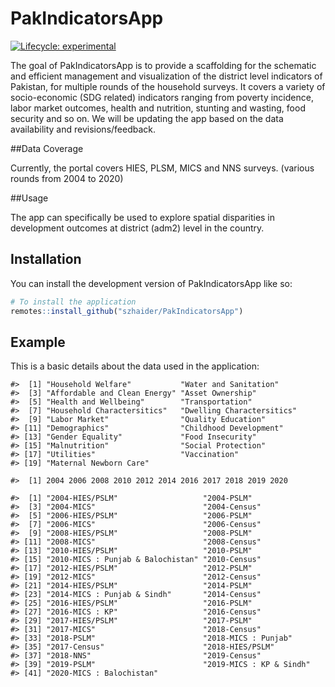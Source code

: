 
# PakIndicatorsApp

[![Lifecycle:
experimental](https://img.shields.io/badge/lifecycle-experimental-orange.svg)](https://lifecycle.r-lib.org/articles/stages.html#experimental)

The goal of PakIndicatorsApp is to provide a scaffolding for the
schematic and efficient management and visualization of the district
level indicators of Pakistan, for multiple rounds of the household
surveys. It covers a variety of socio-economic (SDG related) indicators
ranging from poverty incidence, labor market outcomes, health and
nutrition, stunting and wasting, food security and so on. We will be
updating the app based on the data availability and revisions/feedback.

##Data Coverage

Currently, the portal covers HIES, PLSM, MICS and NNS surveys. (various
rounds from 2004 to 2020)

##Usage

The app can specifically be used to explore spatial disparities in
development outcomes at district (adm2) level in the country.

## Installation

You can install the development version of PakIndicatorsApp like so:

``` r
# To install the application 
remotes::install_github("szhaider/PakIndicatorsApp")
```

## Example

This is a basic details about the data used in the application:

    #>  [1] "Household Welfare"           "Water and Sanitation"       
    #>  [3] "Affordable and Clean Energy" "Asset Ownership"            
    #>  [5] "Health and Wellbeing"        "Transportation"             
    #>  [7] "Household Charactersitics"   "Dwelling Charactersitics"   
    #>  [9] "Labor Market"                "Quality Education"          
    #> [11] "Demographics"                "Childhood Development"      
    #> [13] "Gender Equality"             "Food Insecurity"            
    #> [15] "Malnutrition"                "Social Protection"          
    #> [17] "Utilities"                   "Vaccination"                
    #> [19] "Maternal Newborn Care"

    #>  [1] 2004 2006 2008 2010 2012 2014 2016 2017 2018 2019 2020

    #>  [1] "2004-HIES/PSLM"                   "2004-PSLM"                       
    #>  [3] "2004-MICS"                        "2004-Census"                     
    #>  [5] "2006-HIES/PSLM"                   "2006-PSLM"                       
    #>  [7] "2006-MICS"                        "2006-Census"                     
    #>  [9] "2008-HIES/PSLM"                   "2008-PSLM"                       
    #> [11] "2008-MICS"                        "2008-Census"                     
    #> [13] "2010-HIES/PSLM"                   "2010-PSLM"                       
    #> [15] "2010-MICS : Punjab & Balochistan" "2010-Census"                     
    #> [17] "2012-HIES/PSLM"                   "2012-PSLM"                       
    #> [19] "2012-MICS"                        "2012-Census"                     
    #> [21] "2014-HIES/PSLM"                   "2014-PSLM"                       
    #> [23] "2014-MICS : Punjab & Sindh"       "2014-Census"                     
    #> [25] "2016-HIES/PSLM"                   "2016-PSLM"                       
    #> [27] "2016-MICS : KP"                   "2016-Census"                     
    #> [29] "2017-HIES/PSLM"                   "2017-PSLM"                       
    #> [31] "2017-MICS"                        "2018-Census"                     
    #> [33] "2018-PSLM"                        "2018-MICS : Punjab"              
    #> [35] "2017-Census"                      "2018-HIES/PSLM"                  
    #> [37] "2018-NNS"                         "2019-Census"                     
    #> [39] "2019-PSLM"                        "2019-MICS : KP & Sindh"          
    #> [41] "2020-MICS : Balochistan"
